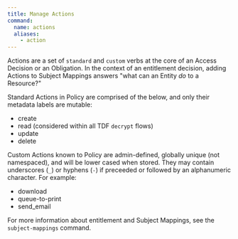 ```yaml
---
title: Manage Actions
command:
  name: actions
  aliases:
    - action
---
```


Actions are a set of `standard` and `custom` verbs at the core of an Access Decision or an
Obligation. In the context of an entitlement decision, adding Actions to Subject Mappings answers
"what can an Entity _do_ to a Resource?"

Standard Actions in Policy are comprised of the below, and only their metadata labels are mutable:
- create
- read (considered within all TDF `decrypt` flows)
- update
- delete

Custom Actions known to Policy are admin-defined, globally unique (not namespaced), and will be lower
cased when stored. They may contain underscores (`_`) or hyphens (`-`) if preceeded or followed
by an alphanumeric character. For example:
- download
- queue-to-print
- send_email

For more information about entitlement and Subject Mappings, see the `subject-mappings` command.